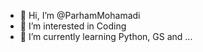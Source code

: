 - 👋 Hi, I’m @ParhamMohamadi
- 👀 I’m interested in Coding 
- 🌱 I’m currently learning Python, GS and ...

<!---
ParhamMohamadi/ParhamMohamadi is a ✨ special ✨ repository because its `README.md` (this file) appears on your GitHub profile.
You can click the Preview link to take a look at your changes.
--->
